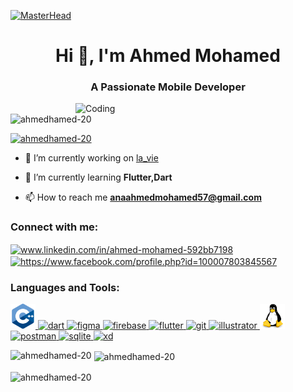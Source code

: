 [![MasterHead](https://lh3.googleusercontent.com/pw/AM-JKLUZv8x466Cok8A0N6II3e2WQOWaY0wktsaNUN2fFXdeC3sRbQ9FSWvsnlKoWrDTn-MKCM5reoNH3KmncifmZCCdG7yczEjHigKLgdAblWlYb5hWbLReljmpoTkBt12HdqSvbYHnSO-e0HVJVWdbIuS7=w1280-h720-no?authuser=0)]()

<h1 align="center">Hi 👋, I'm Ahmed Mohamed</h1>
<h3 align="center">A Passionate Mobile Developer</h3>
<img align="right" alt="Coding" width="400" src="https://media4.giphy.com/media/iIqmM5tTjmpOB9mpbn/giphy.gif?cid=790b761172b6bd772b203b2903e1e17a546276c4fa1001cf&rid=giphy.gif&ct=g">
<p align="left"> <img src="https://komarev.com/ghpvc/?username=ahmedhamed-20&label=Profile%20views&color=0e75b6&style=flat" alt="ahmedhamed-20" /> </p>

<p align="left"> <a href="https://github.com/ryo-ma/github-profile-trophy"><img src="https://github-profile-trophy.vercel.app/?username=ahmedhamed-20" alt="ahmedhamed-20" /></a> </p>

- 🔭 I’m currently working on [la_vie](https://github.com/AhmedHamed-20/la_vie-with-clean-architecture)

- 🌱 I’m currently learning **Flutter,Dart**

- 📫 How to reach me **anaahmedmohamed57@gmail.com**

<h3 align="left">Connect with me:</h3>
<p align="left">
<a href="https://linkedin.com/in/ahmed-mohamed-592bb7198" target="blank"><img align="center" src="https://raw.githubusercontent.com/rahuldkjain/github-profile-readme-generator/master/src/images/icons/Social/linked-in-alt.svg" alt="www.linkedin.com/in/ahmed-mohamed-592bb7198" height="30" width="40" /></a>
<a href="https://fb.com/profile.php?id=100007803845567" target="blank"><img align="center" src="https://raw.githubusercontent.com/rahuldkjain/github-profile-readme-generator/master/src/images/icons/Social/facebook.svg" alt="https://www.facebook.com/profile.php?id=100007803845567" height="30" width="40" /></a>
</p>

<h3 align="left">Languages and Tools:</h3>
<p align="left"> <a href="https://www.w3schools.com/cpp/" target="_blank" rel="noreferrer"> <img src="https://raw.githubusercontent.com/devicons/devicon/master/icons/cplusplus/cplusplus-original.svg" alt="cplusplus" width="40" height="40"/> </a> <a href="https://dart.dev" target="_blank" rel="noreferrer"> <img src="https://www.vectorlogo.zone/logos/dartlang/dartlang-icon.svg" alt="dart" width="40" height="40"/> </a> <a href="https://www.figma.com/" target="_blank" rel="noreferrer"> <img src="https://www.vectorlogo.zone/logos/figma/figma-icon.svg" alt="figma" width="40" height="40"/> </a> <a href="https://firebase.google.com/" target="_blank" rel="noreferrer"> <img src="https://www.vectorlogo.zone/logos/firebase/firebase-icon.svg" alt="firebase" width="40" height="40"/> </a> <a href="https://flutter.dev" target="_blank" rel="noreferrer"> <img src="https://www.vectorlogo.zone/logos/flutterio/flutterio-icon.svg" alt="flutter" width="40" height="40"/> </a> <a href="https://git-scm.com/" target="_blank" rel="noreferrer"> <img src="https://www.vectorlogo.zone/logos/git-scm/git-scm-icon.svg" alt="git" width="40" height="40"/> </a> <a href="https://www.adobe.com/in/products/illustrator.html" target="_blank" rel="noreferrer"> <img src="https://www.vectorlogo.zone/logos/adobe_illustrator/adobe_illustrator-icon.svg" alt="illustrator" width="40" height="40"/> </a> <a href="https://www.linux.org/" target="_blank" rel="noreferrer"> <img src="https://raw.githubusercontent.com/devicons/devicon/master/icons/linux/linux-original.svg" alt="linux" width="40" height="40"/> </a> <a href="https://postman.com" target="_blank" rel="noreferrer"> <img src="https://www.vectorlogo.zone/logos/getpostman/getpostman-icon.svg" alt="postman" width="40" height="40"/> </a> <a href="https://www.sqlite.org/" target="_blank" rel="noreferrer"> <img src="https://www.vectorlogo.zone/logos/sqlite/sqlite-icon.svg" alt="sqlite" width="40" height="40"/> </a> <a href="https://www.adobe.com/products/xd.html" target="_blank" rel="noreferrer"> <img src="https://cdn.worldvectorlogo.com/logos/adobe-xd.svg" alt="xd" width="40" height="40"/> </a> </p>

<p><img align="left" src="https://github-readme-stats.vercel.app/api/top-langs?username=ahmedhamed-20&show_icons=true&locale=en&layout=compact" alt="ahmedhamed-20" /></p>

<p>&nbsp;<img align="center" src="https://github-readme-stats.vercel.app/api?username=ahmedhamed-20&show_icons=true&locale=en" alt="ahmedhamed-20" /></p>

<p><img align="center" src="https://github-readme-streak-stats.herokuapp.com/?user=ahmedhamed-20&" alt="ahmedhamed-20" /></p>
